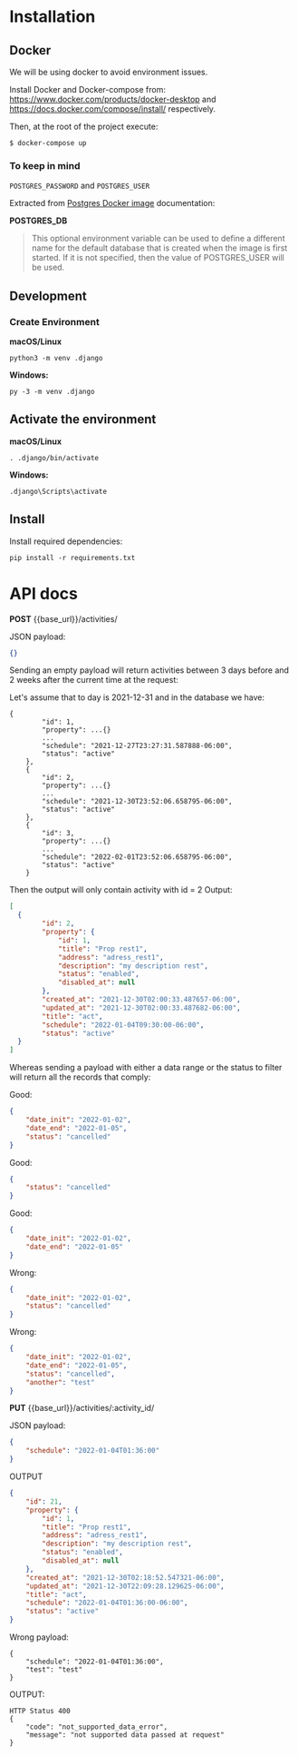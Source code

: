 # Installation

## Docker

We will be using docker to avoid environment issues.

Install Docker and Docker-compose from: https://www.docker.com/products/docker-desktop and https://docs.docker.com/compose/install/ respectively.

Then, at the root of the project execute:
```commandline
$ docker-compose up
```

### To keep in mind

`POSTGRES_PASSWORD` and `POSTGRES_USER`

Extracted from [Postgres Docker image](https://hub.docker.com/_/postgres) documentation:

**POSTGRES_DB**

> This optional environment variable can be used to define a different name for the default database that is created when the image is first started. If it is not specified, then the value of POSTGRES_USER will be used.

## Development

### Create Environment

**macOS/Linux**
```
python3 -m venv .django
```

**Windows:**
```
py -3 -m venv .django
```
## Activate the environment

**macOS/Linux**
```
. .django/bin/activate
```
**Windows:**
```
.django\Scripts\activate
```

## Install 

Install required dependencies:
```
pip install -r requirements.txt
```

# API docs

**POST** {{base_url}}/activities/

JSON payload:
```JSON
{}
```
Sending an empty payload will return activities between 3 days before and 2 weeks after the current time at the request:

Let's assume that to day is 2021-12-31 and in the database we have:
```text
{
        "id": 1,
        "property": ...{}
        ...
        "schedule": "2021-12-27T23:27:31.587888-06:00",
        "status": "active"
    },
    {
        "id": 2,
        "property": ...{}
        ...
        "schedule": "2021-12-30T23:52:06.658795-06:00",
        "status": "active"
    },
    {
        "id": 3,
        "property": ...{}
        ...
        "schedule": "2022-02-01T23:52:06.658795-06:00",
        "status": "active"
    }
```
Then the output will only contain activity with id = 2
Output:
```JSON
[
  {
        "id": 2,
        "property": {
            "id": 1,
            "title": "Prop rest1",
            "address": "adress_rest1",
            "description": "my description rest",
            "status": "enabled",
            "disabled_at": null
        },
        "created_at": "2021-12-30T02:00:33.487657-06:00",
        "updated_at": "2021-12-30T02:00:33.487682-06:00",
        "title": "act",
        "schedule": "2022-01-04T09:30:00-06:00",
        "status": "active"
  }
]
```

Whereas sending a payload with either a data range or the status to filter will return all the records that comply:

Good:
```JSON
{
    "date_init": "2022-01-02",
    "date_end": "2022-01-05",
    "status": "cancelled"
}
```

Good:
```JSON
{
    "status": "cancelled"
}
```

Good:
```JSON
{
    "date_init": "2022-01-02",
    "date_end": "2022-01-05"
}
```

Wrong:
```JSON
{
    "date_init": "2022-01-02",
    "status": "cancelled"
}
```

Wrong:
```JSON
{
    "date_init": "2022-01-02",
    "date_end": "2022-01-05",
    "status": "cancelled",
    "another": "test"
}
```

**PUT** {{base_url}}/activities/:activity_id/

JSON payload:
```JSON
{
    "schedule": "2022-01-04T01:36:00"
}
```
OUTPUT
```JSON
{
    "id": 21,
    "property": {
        "id": 1,
        "title": "Prop rest1",
        "address": "adress_rest1",
        "description": "my description rest",
        "status": "enabled",
        "disabled_at": null
    },
    "created_at": "2021-12-30T02:18:52.547321-06:00",
    "updated_at": "2021-12-30T22:09:28.129625-06:00",
    "title": "act",
    "schedule": "2022-01-04T01:36:00-06:00",
    "status": "active"
}
```

Wrong payload:
```
{
    "schedule": "2022-01-04T01:36:00",
    "test": "test"
}
```


OUTPUT:
```
HTTP Status 400
{
    "code": "not_supported_data_error",
    "message": "not supported data passed at request"
}
```

